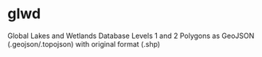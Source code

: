 glwd
====

Global Lakes and Wetlands Database Levels 1 and 2 Polygons as GeoJSON (.geojson/.topojson) with original format (.shp)
